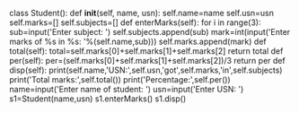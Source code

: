 class Student():
def __init__(self, name, usn):
self.name=name
self.usn=usn
self.marks=[]
self.subjects=[]
def enterMarks(self):
for i in range(3):
sub=input('Enter subject: ')
self.subjects.append(sub)
mark=int(input('Enter marks of %s in %s: '%(self.name,sub)))
self.marks.append(mark)
def total(self):
total=self.marks[0]+self.marks[1]+self.marks[2]
return total
def per(self):
per=(self.marks[0]+self.marks[1]+self.marks[2])/3
return per
def disp(self):
print(self.name,'USN:',self.usn,'got',self.marks,'in',self.subjects)
print('Total marks:',self.total())
print('Percentage:',self.per())
name=input('Enter name of student: ')
usn=input('Enter USN: ')
s1=Student(name,usn)
s1.enterMarks()
s1.disp()

